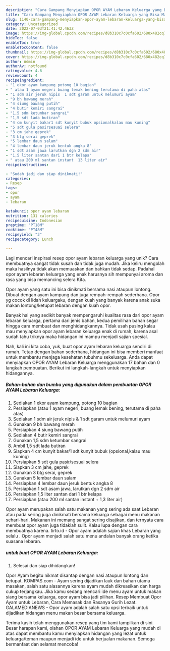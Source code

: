 ```yaml
---
description: "Cara Gampang Menyiapkan OPOR AYAM Lebaran Keluarga yang Bisa Manjain Lidah"
title: "Cara Gampang Menyiapkan OPOR AYAM Lebaran Keluarga yang Bisa Manjain Lidah"
slug: 1140-cara-gampang-menyiapkan-opor-ayam-lebaran-keluarga-yang-bisa-manjain-lidah
category: Uncategorized
date: 2022-07-03T21:41:42.463Z
image: https://img-global.cpcdn.com/recipes/d8b310c7c0cfa602/680x482cq70/opor-ayam-lebaran-keluarga-foto-resep-utama.jpg
hideToc: false
enableToc: true
enableTocContent: false
thumbnail: https://img-global.cpcdn.com/recipes/d8b310c7c0cfa602/680x482cq70/opor-ayam-lebaran-keluarga-foto-resep-utama.jpg
cover: https://img-global.cpcdn.com/recipes/d8b310c7c0cfa602/680x482cq70/opor-ayam-lebaran-keluarga-foto-resep-utama.jpg
author: Admin
authorAv: notfound
ratingvalue: 4.6
reviewcount: 4
recipeingredient:
- "1 ekor ayam kampung potong 10 bagian"
- " atau 1 ayam negeri buang lemak bening terutama di paha atas"
- "1 sdm air jeruk nipis  1 sdt garam untuk melumuri ayam"
- "9 bh bawang merah"
- "4 siung bawang putih"
- "4 butir kemiri sangrai"
- "1,5 sdm ketumbar sangrai"
- "1,5 sdt lada butiran"
- "4 cm kunyit bakar1 sdt kunyit bubuk opsionalkalau mau kuning"
- "5 sdt gula pasirsesuai selera"
- "3 cm jahe geprek"
- "3 btg serai geprek"
- "5 lembar daun salam"
- "4 lembar daun jeruk bentuk angka 8"
- "1 sdt asam jawa larutkan dgn 2 sdm air"
- "1,5 liter santan dari 1 btr kelapa"
- " atau 200 ml santan instant  13 liter air"
recipeinstructions:

- "Sudah jadi dan siap dinikmati!"
categories:
- Resep
tags:
- opor
- ayam
- lebaran

katakunci: opor ayam lebaran 
nutrition: 131 calories
recipecuisine: Indonesian
preptime: "PT18M"
cooktime: "PT48M"
recipeyield: "3"
recipecategory: Lunch

---
```





Lagi mencari inspirasi resep opor ayam lebaran keluarga yang unik? Cara membuatnya sangat tidak susah dan tidak juga mudah. Jika keliru mengolah maka hasilnya tidak akan memuaskan dan bahkan tidak sedap. Padahal opor ayam lebaran keluarga yang enak harusnya sih mempunyai aroma dan rasa yang bisa memancing selera Kita.





Opor ayam yang satu ini bisa dinikmati bersama nasi ataupun lontong. Dibuat dengan ayam kampung dan juga rempah-rempah sederhana. Opor yg cocok di lidah keluargaku, dengan kuah yang banyak karena anak suka makan lontong/ketupat lebaran dengan kuah opor.

Banyak hal yang sedikit banyak mempengaruhi kualitas rasa dari opor ayam lebaran keluarga, pertama dari jenis bahan, kedua pemilihan bahan segar hingga cara membuat dan menghidangkannya. Tidak usah pusing kalau mau menyiapkan opor ayam lebaran keluarga enak di rumah, karena asal sudah tahu triknya maka hidangan ini mampu menjadi sajian spesial.






Nah, kali ini kita coba, yuk, buat opor ayam lebaran keluarga sendiri di rumah. Tetap dengan bahan sederhana, hidangan ini bisa memberi manfaat untuk membantu menjaga kesehatan tubuhmu sekeluarga. Anda dapat menyiapkan OPOR AYAM Lebaran Keluarga menggunakan 17 bahan dan 0 langkah pembuatan. Berikut ini langkah-langkah untuk menyiapkan hidangannya.

<!--inarticleads1-->

##### Bahan-bahan dan bumbu yang digunakan dalam pembuatan OPOR AYAM Lebaran Keluarga:

1. Sediakan 1 ekor ayam kampung, potong 10 bagian
1. Persiapkan  (atau 1 ayam negeri, buang lemak bening, terutama di paha atas)
1. Sediakan 1 sdm air jeruk nipis &amp; 1 sdt garam untuk melumuri ayam
1. Gunakan 9 bh bawang merah
1. Persiapkan 4 siung bawang putih
1. Sediakan 4 butir kemiri sangrai
1. Gunakan 1,5 sdm ketumbar sangrai
1. Ambil 1,5 sdt lada butiran
1. Siapkan 4 cm kunyit bakar/1 sdt kunyit bubuk (opsional,kalau mau kuning)
1. Persiapkan 5 sdt gula pasir/sesuai selera
1. Siapkan 3 cm jahe, geprek
1. Gunakan 3 btg serai, geprek
1. Gunakan 5 lembar daun salam
1. Persiapkan 4 lembar daun jeruk bentuk angka 8
1. Persiapkan 1 sdt asam jawa, larutkan dgn 2 sdm air
1. Persiapkan 1,5 liter santan dari 1 btr kelapa
1. Persiapkan  (atau 200 ml santan instant + 1,3 liter air)


Opor ayam merupakan salah satu makanan yang sering ada saat Lebaran atau pada sering juga dinikmati bersama keluarga sebagai menu makanan sehari-hari. Makanan ini memang sangat sering disajikan, dan ternyata cara membuat opor ayam juga tidaklah sulit. Kalau lupa dengan cara membuatnya karena. tirto.id - Opor ayam adalah sajian khas Lebaran yang selalu . Opor ayam menjadi salah satu menu andalan banyak orang ketika suasana lebaran. 

<!--inarticleads2-->

#####  untuk buat OPOR AYAM Lebaran Keluarga:


1. Selesai dan siap dihidangkan!

Opor Ayam begitu nikmat disantap dengan nasi ataupun lontong dan ketupat. KOMPAS.com - Ayam sering dijadikan lauk dan bahan utama masakan, salah satu alasannya karena ayam mudah dikreasikan dan harga cukup terjangkau. Jika kamu sedang mencari ide menu ayam untuk makan siang bersama keluarga, opor ayam bisa jadi pilihan. Resep Membuat Opor Ayam untuk Lebaran, Cara Memasak dan Rasanya Gurih Lezat. GALAMEDIANEWS - Opor ayam adalah salah satu opsi terbaik untuk dijadikan hidangan menu makan besar bersama keluarga. 

Terima kasih telah menggunakan resep yang tim kami tampilkan di sini. Besar harapan kami, olahan OPOR AYAM Lebaran Keluarga yang mudah di atas dapat membantu kamu menyiapkan hidangan yang lezat untuk keluarga/teman maupun menjadi ide untuk berjualan makanan. Semoga bermanfaat dan selamat mencoba!
